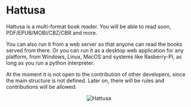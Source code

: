 # Hattusa

Hattusa is a multi-format book reader.
You will be able to read soon, PDF/EPUB/MOBI/CBZ/CBR and more.

You can also run it from a web server so that anyone can read the books served from there. Or you can run it as a desktop web application for any platform, from Windows, Linux, MacOS and systems like Rasberry-PI, as long as you run a python interpreter.

At the moment it is not open to the contribution of other developers, since the main structure is not defined. Later on, there will be rules and contributions will be allowed.

<p align="center">
  <img src="https://i.ibb.co/YBt9PGt/hattusa.jpg" alt="Hattusa"/>
</p>
